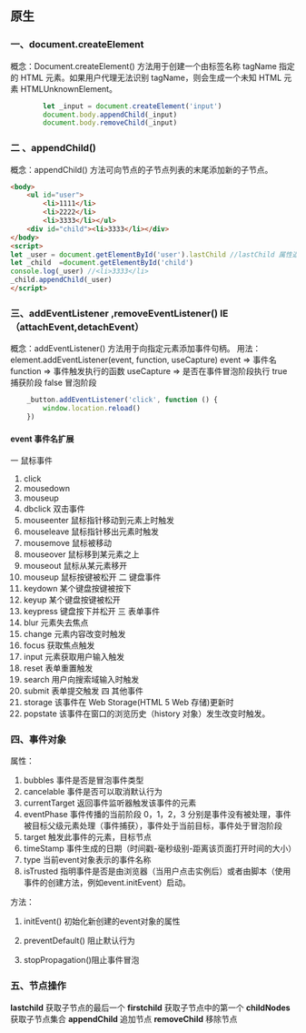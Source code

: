 ## 原生
### 一、document.createElement
概念：Document.createElement() 方法用于创建一个由标签名称 tagName 指定的 HTML 元素。如果用户代理无法识别 tagName，则会生成一个未知 HTML 元素 HTMLUnknownElement。
```javascript
        let _input = document.createElement('input')
        document.body.appendChild(_input)
        document.body.removeChild(_input)
```
### 二 、appendChild()
概念：appendChild() 方法可向节点的子节点列表的末尾添加新的子节点。
```html
<body>
    <ul id="user">
        <li>1111</li>
        <li>2222</li>
        <li>3333</li></ul>
    <div id="child"><li>3333</li></div>
</body>
<script>
let _user = document.getElementById('user').lastChild //lastChild 属性返回被选节点的最后一个子节点。
let _child  =document.getElementById('child')
console.log(_user) //<li>3333</li>
_child.appendChild(_user)
</script>
```
### 三、addEventListener ,removeEventListener() IE（attachEvent,detachEvent）
概念：addEventListener() 方法用于向指定元素添加事件句柄。
用法：element.addEventListener(event, function, useCapture) 
event => 事件名   function => 事件触发执行的函数  useCapture => 是否在事件冒泡阶段执行  true 捕获阶段 false 冒泡阶段
```javascript
    _button.addEventListener('click', function () {
        window.location.reload()
    })
```
#### event 事件名扩展
一 鼠标事件
1. click
2. mousedown
3. mouseup
4. dbclick  双击事件
5. mouseenter  鼠标指针移动到元素上时触发
6. mouseleave  鼠标指针移出元素时触发
7. mousemove  鼠标被移动
8. mouseover  鼠标移到某元素之上
9. mouseout  鼠标从某元素移开
10. mouseup  鼠标按键被松开
二  键盘事件
1. keydown 某个键盘按键被按下
2. keyup 某个键盘按键被松开
3. keypress 键盘按下并松开
三 表单事件
1. blur 元素失去焦点
2. change 元素内容改变时触发
3. focus 获取焦点触发
4. input 元素获取用户输入触发
5. reset 表单重置触发
6. search 用户向搜索域输入时触发
7. submit 表单提交触发
四 其他事件
1. storage 该事件在 Web Storage(HTML 5 Web 存储)更新时
2. popstate 该事件在窗口的浏览历史（history 对象）发生改变时触发。
### 四、事件对象
属性：
1. bubbles 事件是否是冒泡事件类型
2. cancelable 事件是否可以取消默认行为
3. currentTarget 返回事件监听器触发该事件的元素
4. eventPhase 事件传播的当前阶段 0，1，2，3 分别是事件没有被处理，事件被目标父级元素处理（事件捕获），事件处于当前目标，事件处于冒泡阶段
5. target 触发此事件的元素，目标节点
6. timeStamp 事件生成的日期（时间戳-毫秒级别-距离该页面打开时间的大小）
7. type 当前event对象表示的事件名称
8. isTrusted 指明事件是否是由浏览器（当用户点击实例后）或者由脚本（使用事件的创建方法，例如event.initEvent）启动。

方法：
1. initEvent() 初始化新创建的event对象的属性

2. preventDefault() 阻止默认行为

3. stopPropagation()阻止事件冒泡

### 五、节点操作
**lastchild** 获取子节点的最后一个
**firstchild**  获取子节点中的第一个
**childNodes**  获取子节点集合
**appendChild**  追加节点
**removeChild**   移除节点


